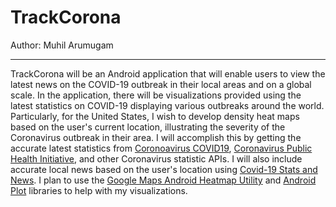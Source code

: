 # TrackCorona

Author: Muhil Arumugam

---

TrackCorona will be an Android application that will enable users to view the latest news on the COVID-19 outbreak in their local areas and on a global scale. In the application, there will be visualizations provided using the latest statistics on COVID-19 displaying various outbreaks around the world. Particularly, for the United States, I wish to develop density heat maps based on the user's current location, illustrating the severity of the Coronavirus outbreak in their area. I will accomplish this by getting the accurate latest statistics from [Coronoavirus COVID19](https://documenter.getpostman.com/view/10808728/SzS8rjbc?version=latest), [Coronavirus Public Health Initiative](http://coronavirusapi.com/), and other Coronavirus statistic APIs. I will also include accurate local news based on the user's location using [Covid-19 Stats and News](https://www.programmableweb.com/api/smartable-ai-covid-19-stats-and-news-rest-api-v10). I plan to use the [Google Maps Android Heatmap Utility](https://developers.google.com/maps/documentation/android-sdk/utility/heatmap) and [Android Plot](http://androidplot.com/) libraries to help with my visualizations.
